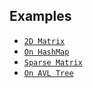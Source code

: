 ## 
## Examples
  * [`2D Matrix`](matrix/matrix.py)
  * [`On HashMap`](lazy_way/lazy_way.py)
  * [`Sparse Matrix`](sparse.py)
  * [`On AVL Tree`](avl/sheet.py)
